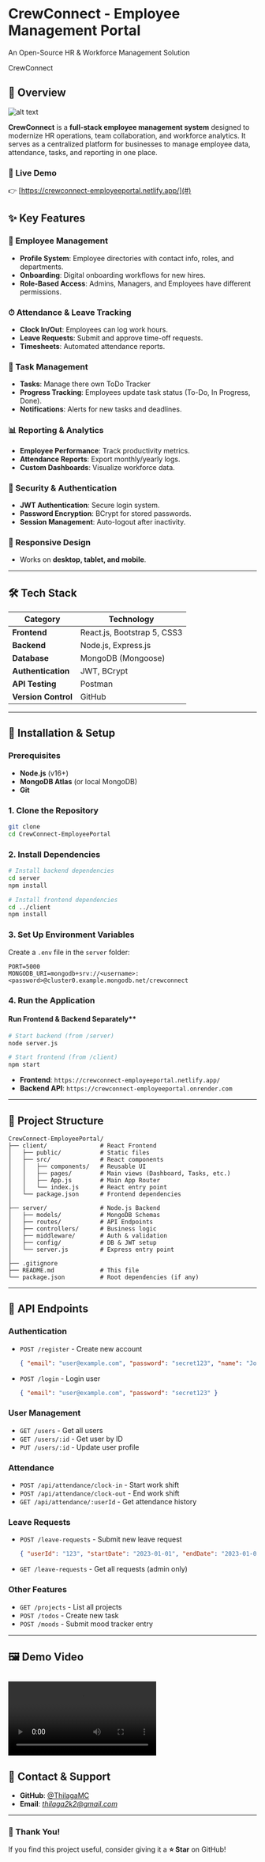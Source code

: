# CrewConnect - Employee Management Portal  
An Open-Source HR & Workforce Management Solution

CrewConnect

## **📌 Overview**  
![alt text](image.png)

**CrewConnect** is a **full-stack employee management system** designed to modernize HR operations, team collaboration, and workforce analytics. It serves as a centralized platform for businesses to manage employee data, attendance, tasks, and reporting in one place.  

### **🔗 Live Demo**  
👉 [https://crewconnect-employeeportal.netlify.app/](#) 

## **✨ Key Features**  

### **👥 Employee Management**  
- **Profile System**: Employee directories with contact info, roles, and departments.  
- **Onboarding**: Digital onboarding workflows for new hires.  
- **Role-Based Access**: Admins, Managers, and Employees have different permissions.  

### **⏱ Attendance & Leave Tracking**  
- **Clock In/Out**: Employees can log work hours.  
- **Leave Requests**: Submit and approve time-off requests.  
- **Timesheets**: Automated attendance reports.  

### **📌 Task Management**  
- **Tasks**: Manage there own ToDo Tracker 
- **Progress Tracking**: Employees update task status (To-Do, In Progress, Done).  
- **Notifications**: Alerts for new tasks and deadlines.  

### **📊 Reporting & Analytics**  
- **Employee Performance**: Track productivity metrics.  
- **Attendance Reports**: Export monthly/yearly logs.  
- **Custom Dashboards**: Visualize workforce data.  

### **🔐 Security & Authentication**  
- **JWT Authentication**: Secure login system.  
- **Password Encryption**: BCrypt for stored passwords.  
- **Session Management**: Auto-logout after inactivity.  

### **📱 Responsive Design**  
- Works on **desktop, tablet, and mobile**.  

---

## **🛠 Tech Stack**  

| **Category**       | **Technology** |  
|--------------------|--------------|  
| **Frontend**       | React.js, Bootstrap 5, CSS3 |  
| **Backend**        | Node.js, Express.js |  
| **Database**       | MongoDB (Mongoose) |  
| **Authentication** | JWT, BCrypt |  
| **API Testing**    | Postman |  
| **Version Control**| GitHub |  

---

## **🚀 Installation & Setup**  

### **Prerequisites**  
- **Node.js** (v16+)  
- **MongoDB Atlas** (or local MongoDB)  
- **Git**  

### **1. Clone the Repository**  
```sh
git clone 
cd CrewConnect-EmployeePortal
```

### **2. Install Dependencies**  

```sh
# Install backend dependencies
cd server
npm install

# Install frontend dependencies
cd ../client
npm install
```

### **3. Set Up Environment Variables**  
Create a `.env` file in the `server` folder:  
```env
PORT=5000
MONGODB_URI=mongodb+srv://<username>:<password>@cluster0.example.mongodb.net/crewconnect
```
### **4. Run the Application**  
#### Run Frontend & Backend Separately**  
```sh
# Start backend (from /server)
node server.js

# Start frontend (from /client)
npm start
```
- **Frontend**: `https://crewconnect-employeeportal.netlify.app/`  
- **Backend API**: `https://crewconnect-employeeportal.onrender.com`  

---

## **📂 Project Structure**  
```  
CrewConnect-EmployeePortal/  
├── client/               # React Frontend  
│   ├── public/           # Static files  
│   ├── src/              # React components  
│   │   ├── components/   # Reusable UI  
│   │   ├── pages/        # Main views (Dashboard, Tasks, etc.)  
│   │   ├── App.js        # Main App Router  
│   │   └── index.js      # React entry point  
│   └── package.json      # Frontend dependencies  
│  
├── server/               # Node.js Backend  
│   ├── models/           # MongoDB Schemas  
│   ├── routes/           # API Endpoints  
│   ├── controllers/      # Business logic  
│   ├── middleware/       # Auth & validation  
│   ├── config/           # DB & JWT setup  
│   └── server.js         # Express entry point  
│  
├── .gitignore  
├── README.md             # This file  
└── package.json          # Root dependencies (if any)  
```  

---
  
## **🔌 API Endpoints**

### **Authentication**
- `POST /register` - Create new account  
  ```json
  { "email": "user@example.com", "password": "secret123", "name": "John Doe" }
  ```
- `POST /login` - Login user  
  ```json
  { "email": "user@example.com", "password": "secret123" }
  ```

### **User Management**
- `GET /users` - Get all users  
- `GET /users/:id` - Get user by ID  
- `PUT /users/:id` - Update user profile  

### **Attendance**
- `POST /api/attendance/clock-in` - Start work shift  
- `POST /api/attendance/clock-out` - End work shift  
- `GET /api/attendance/:userId` - Get attendance history  

### **Leave Requests**
- `POST /leave-requests` - Submit new leave request  
  ```json
  { "userId": "123", "startDate": "2023-01-01", "endDate": "2023-01-05" }
  ```
- `GET /leave-requests` - Get all requests (admin only)  

### **Other Features**
- `GET /projects` - List all projects  
- `POST /todos` - Create new task  
- `POST /moods` - Submit mood tracker entry  

---

## **🖼 Demo Video** 
 <video controls src="Demo.mp4" title="Title"></video>
---

## **📧 Contact & Support**  
- **GitHub**: [@ThilagaMC](https://github.com/ThilagaMC)  
- **Email**: *thilaga2k2@gmail.com*  
---

### **🎉 Thank You!**  
If you find this project useful, consider giving it a **⭐ Star** on GitHub!  
